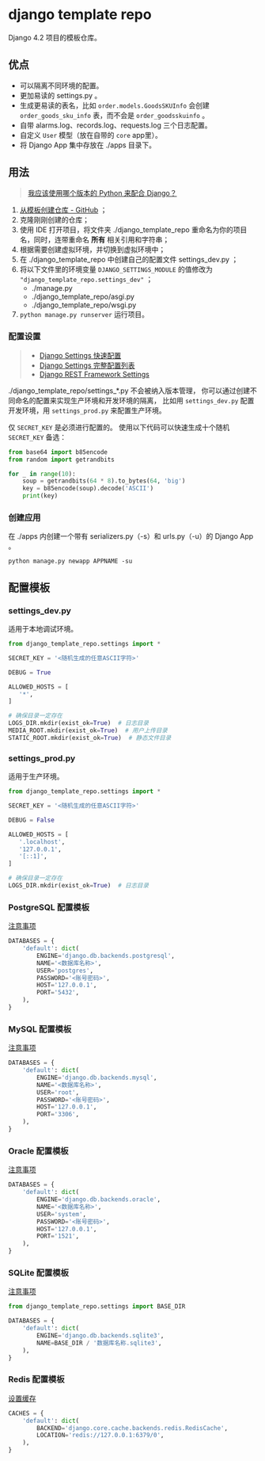 # django template repo

Django 4.2 项目的模板仓库。

## 优点

- 可以隔离不同环境的配置。
- 更加易读的 settings.py 。
- 生成更易读的表名，比如 `order.models.GoodsSKUInfo` 会创建 `order_goods_sku_info` 表，而不会是 `order_goodsskuinfo` 。
- 自带 alarms.log、records.log、requests.log 三个日志配置。
- 自定义 `User` 模型（放在自带的 `core` app里）。
- 将 Django App 集中存放在 ./apps 目录下。

## 用法

> [我应该使用哪个版本的 Python 来配合 Django？](https://docs.djangoproject.com/zh-hans/4.2/faq/install/#what-python-version-can-i-use-with-django)

1. [从模板创建仓库 - GitHub](https://docs.github.com/zh/repositories/creating-and-managing-repositories/creating-a-repository-from-a-template) ；
2. 克隆刚刚创建的仓库；
3. 使用 IDE 打开项目，将文件夹 ./django_template_repo 重命名为你的项目名，同时，连带重命名 **所有** 相关引用和字符串；
4. 根据需要创建虚拟环境，并切换到虚拟环境中；
5. 在 ./django_template_repo 中创建自己的配置文件 settings_dev.py ；
6. 将以下文件里的环境变量 `DJANGO_SETTINGS_MODULE` 的值修改为 `"django_template_repo.settings_dev"` ；
   - ./manage.py
   - ./django_template_repo/asgi.py
   - ./django_template_repo/wsgi.py
7. `python manage.py runserver` 运行项目。

### 配置设置

> - [Django Settings 快速配置](https://docs.djangoproject.com/zh-hans/4.2/topics/settings/)
> - [Django Settings 完整配置列表](https://docs.djangoproject.com/zh-hans/4.2/ref/settings/)
> - [Django REST Framework Settings](https://www.django-rest-framework.org/api-guide/settings/)

./django_template_repo/settings_*.py 不会被纳入版本管理，
你可以通过创建不同命名的配置来实现生产环境和开发环境的隔离，
比如用 `settings_dev.py` 配置开发环境，用 `settings_prod.py` 来配置生产环境。

仅 `SECRET_KEY` 是必须进行配置的。
使用以下代码可以快速生成十个随机 `SECRET_KEY` 备选：

```python
from base64 import b85encode
from random import getrandbits

for _ in range(10):
    soup = getrandbits(64 * 8).to_bytes(64, 'big')
    key = b85encode(soup).decode('ASCII')
    print(key)
```

### 创建应用

在 ./apps 内创建一个带有 serializers.py（-s）和 urls.py（-u）的 Django App 。

```shell
python manage.py newapp APPNAME -su
```

## 配置模板

### settings_dev.py

适用于本地调试环境。

```python
from django_template_repo.settings import *

SECRET_KEY = '<随机生成的任意ASCII字符>'

DEBUG = True

ALLOWED_HOSTS = [
   '*',
]

# 确保目录一定存在
LOGS_DIR.mkdir(exist_ok=True)  # 日志目录
MEDIA_ROOT.mkdir(exist_ok=True)  # 用户上传目录
STATIC_ROOT.mkdir(exist_ok=True)  # 静态文件目录
```

### settings_prod.py

适用于生产环境。

```python
from django_template_repo.settings import *

SECRET_KEY = '<随机生成的任意ASCII字符>'

DEBUG = False

ALLOWED_HOSTS = [
   '.localhost',
   '127.0.0.1',
   '[::1]',
]

# 确保目录一定存在
LOGS_DIR.mkdir(exist_ok=True)  # 日志目录
```

### PostgreSQL 配置模板

[注意事项](https://docs.djangoproject.com/zh-hans/4.2/ref/databases/#postgresql-notes)

```python
DATABASES = {
    'default': dict(
        ENGINE='django.db.backends.postgresql',
        NAME='<数据库名称>',
        USER='postgres',
        PASSWORD='<账号密码>',
        HOST='127.0.0.1',
        PORT='5432',
    ),
}
```

### MySQL 配置模板

[注意事项](https://docs.djangoproject.com/zh-hans/4.2/ref/databases/#mysql-notes)

```python
DATABASES = {
    'default': dict(
        ENGINE='django.db.backends.mysql',
        NAME='<数据库名称>',
        USER='root',
        PASSWORD='<账号密码>',
        HOST='127.0.0.1',
        PORT='3306',
    ),
}
```

### Oracle 配置模板

[注意事项](https://docs.djangoproject.com/zh-hans/4.2/ref/databases/#oracle-notes)

```python
DATABASES = {
    'default': dict(
        ENGINE='django.db.backends.oracle',
        NAME='<数据库名称>',
        USER='system',
        PASSWORD='<账号密码>',
        HOST='127.0.0.1',
        PORT='1521',
    ),
}
```

### SQLite 配置模板

[注意事项](https://docs.djangoproject.com/zh-hans/4.2/ref/databases/#sqlite-notes)

```python
from django_template_repo.settings import BASE_DIR

DATABASES = {
    'default': dict(
        ENGINE='django.db.backends.sqlite3',
        NAME=BASE_DIR / '数据库名称.sqlite3',
    ),
}
```

### Redis 配置模板

[设置缓存](https://docs.djangoproject.com/zh-hans/4.2/topics/cache/#redis)

```python
CACHES = {
    'default': dict(
        BACKEND='django.core.cache.backends.redis.RedisCache',
        LOCATION='redis://127.0.0.1:6379/0',
    ),
}
```
